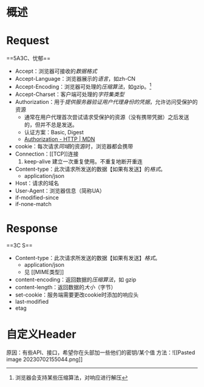# 概述

# Request
==5A3C、忧郁==
- Accept：浏览器可接收的*数据格式* 
- Accept-Language：浏览器展示的*语言*，如zh-CN
- Accept-Encoding：浏览器可处理的*压缩算法*，如gzip。[^1] 
- Accept-Charset：客户端可处理的*字符集类型* 
- Authorization：用于*提供服务器验证用户代理身份的凭据*，允许访问受保护的资源
	- 通常在用户代理首次尝试请求受保护的资源（没有携带凭据）之后发送的，但并不总是发送。
	- 认证方案：Basic, Digest
	- [Authorization - HTTP | MDN](https://developer.mozilla.org/zh-CN/docs/Web/HTTP/Headers/Authorization) 
- cookie：每次请求*同域*的资源时，浏览器都会携带
- Connection：[[TCP]]连接
	1. keep-alive 建立一次重复使用。不重复地断开重连
- Content-type：此次请求所发送的数据【如果有发送】的*格式*。
	- application/json
- Host：请求的域名
- User-Agent：浏览器信息（简称UA）
- if-modified-since
- if-none-match
# Response
==3C S==
- Content-type：此次请求所发送的数据【如果有发送】*格式*。
	- application/json
	- 见 [[MIME类型]] 
- content-encoding：返回数据的*压缩算法*，如 gzip
- content-length：返回数据的*大小*（字节）
- set-cookie：服务端需要更改cookie时添加的响应头
- last-modified
- etag
# 自定义Header
原因：有些API、接口，希望你在头部加一些他们的密钥/某个值
方法：![[Pasted image 20230702155044.png]] 

[^1]: 浏览器会支持某些压缩算法，对响应进行解压